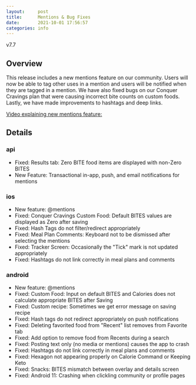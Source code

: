 ```yaml
---
layout:     post
title:      Mentions & Bug Fixes
date:       2021-10-01 17:56:57
categories: info
---
```


v7.7

## Overview
This release includes a new mentions feature on our community. Users will now be able to tag other uses in a mention and users will be notified when they are tagged in a mention. We have also fixed bugs on our Conquer Cravings plan that were causing incorrect bite counts on custom foods. Lastly, we have made improvements to hashtags and deep links.

[Video explaining new mentions feature:](https://drive.google.com/file/d/1YfGniE4M2sxow0DFK0omtLuJ-vHZP-pB/view?usp=sharing)

## Details
### api
* Fixed: Results tab: Zero BITE food items are displayed with non-Zero BITES
* New Feature: Transactional in-app, push, and email notifications for mentions

### ios
* New feature: @mentions
* Fixed: Conquer Cravings Custom Food: Default BITES values are displayed as Zero after saving
* Fixed: Hash Tags do not filter/redirect appropriately
* Fixed: Meal Plan Comments: Keyboard not to be dismissed after selecting the mentions
* Fixed: Tracker Screen: Occasionally the "Tick" mark is not updated appropriately
* Fixed: Hashtags do not link correctly in meal plans and comments

### android
* New feature: @mentions
* Fixed: Custom Food: Input on default BITES and Calories does not calculate appropriate BITES after Saving
* Fixed: Custom recipe: Sometimes we get error message on saving recipe
* Fixed: Hash tags do not redirect appropriately on push notifications
* Fixed: Deleting favorited food from "Recent" list removes from Favorite tab
* Fixed: Add option to remove food from Recents during a search
* Fixed: Posting text only (no media or mentions) causes the app to crash
* Fixed: Hashtags do not link correctly in meal plans and comments
* Fixed: Hexagon not appearing properly on Calorie Command or Keeping Keto
* Fixed: Snacks: BITES mismatch between overlay and details screen
* Fixed: Android 11: Crashing when clickling community or profile pages
